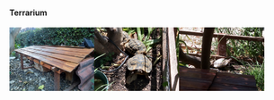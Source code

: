 #### Terrarium
<img src="https://github.com/universalbit-dev/universalbit-dev/blob/main/making/images/terrarium/IMG-20230704-WA0000terrarium.jpg" width="30%"></img><img src="https://github.com/universalbit-dev/universalbit-dev/blob/main/making/images/terrarium/P_20230409_110033_HDRterrarium.jpg" width="30%"></img><img src="https://github.com/universalbit-dev/universalbit-dev/blob/main/making/images/terrarium/P_20230409_105940terrarium.jpg" width="30%"></img> 
